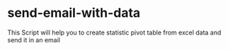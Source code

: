 # send-email-with-data
This Script will help you to create statistic pivot table from excel data and send it in an email
